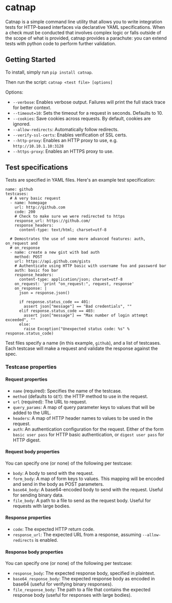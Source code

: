 # catnap #

Catnap is a simple command line utility that allows you to write integration
tests for HTTP-based interfaces via declarative YAML specifications. When a
check must be conducted that involves complex logic or falls outside of the
scope of what is provided, catnap provides a parachute: you can extend tests
with python code to perform further validation.

## Getting Started ##

To install, simply run `pip install catnap`.

Then run the script: `catnap <test file> [options]`

Options:

* `--verbose`: Enables verbose output. Failures will print the full stack
  trace for better context.
* `--timeout=10`: Sets the timeout for a request in seconds. Defaults to 10.
* `--cookies`: Save cookies across requests. By default, cookies are ignored.
* `--allow-redirects`: Automatically follow redirects.
* `--verify-ssl-certs`: Enables verification of SSL certs.
* `--http-proxy`: Enables an HTTP proxy to use, e.g. `http://10.10.1.10:3128`
* `--https-proxy`: Enables an HTTPS proxy to use.

## Test specifications ##

Tests are specified in YAML files. Here's an example test specification:

    name: github
    testcases:
      # A very basic request
      - name: homepage
        url: http://github.com
        code: 200
        # Check to make sure we were redirected to https
        response_url: https://github.com/
        response_headers:
          content-type: text/html; charset=utf-8

      # Demostrates the use of some more advanced features: auth, on_request and
      # on_response
      - name: create a new gist with bad auth
        method: POST
        url: https://api.github.com/gists
        # Authenticate using HTTP basic with username foo and password bar
        auth: basic foo bar
        response_headers:
          content-type: application/json; charset=utf-8
        on_request: 'print "on_request:", request, response'
        on_response: |
          json = response.json()

          if response.status_code == 401:
            assert json["message"] == "Bad credentials", ""
          elif response.status_code == 403:
            assert json["message"] == "Max number of login attempt exceeded", ""
          else:
            raise Exception("Unexpected status code: %s" % response.status_code)

Test files specify a name (in this example, `github`), and a list of testcases. Each testcase will make a request and validate the response against the spec.

### Testcase properties ###

#### Request properties ####

* `name` (required): Specifies the name of the testcase.
* `method` (defaults to `GET`): the HTTP method to use in the request.
* `url` (required): The URL to request.
* `query_params`: A map of query parameter keys to values that will be added to the URL.
* `headers`: A map of HTTP header names to values to be used in the request.
* `auth`: An authentication configuration for the request. Either of the form `basic user pass` for HTTP basic authentication, or `digest user pass` for HTTP digest.

#### Request body properties ####

You can specify one (or none) of the following per testcase:

* `body`: A body to send with the request.
* `form_body`: A map of form keys to values. This mapping will be encoded and send in the body as POST parameters.
* `base64_body`: A base64-encoded body to send with the request. Useful for sending binary data.
* `file_body`: A path to a file to send as the request body. Useful for requests with large bodies.

#### Response properties ####

* `code`: The expected HTTP return code.
* `response_url`: The expected URL from a response, assuming `--allow-redirects` is enabled.

#### Response body properties ####

You can specify one (or none) of the following per testcase:

* `response_body`: The expected response body, specified in plaintext.
* `base64_response_body`: The expected response body as encoded in base64 (useful for verifying binary responses).
* `file_response_body`: The path to a file that contains the expected response body (useful for responses with large bodies).
